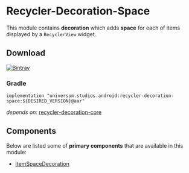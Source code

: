 Recycler-Decoration-Space
===============

This module contains **decoration** which adds **space** for each of items displayed by a
`RecyclerView` widget.

## Download ##
[![Bintray](https://api.bintray.com/packages/universum-studios/android/universum.studios.android%3Arecycler/images/download.svg)](https://bintray.com/universum-studios/android/universum.studios.android%3Arecycler/_latestVersion)

### Gradle ###

    implementation "universum.studios.android:recycler-decoration-space:${DESIRED_VERSION}@aar"

_depends on:_
[recycler-decoration-core](https://github.com/universum-studios/android_recycler/tree/master/library-decoration-core)

## Components ##

Below are listed some of **primary components** that are available in this module:

- [ItemSpaceDecoration](https://github.com/universum-studios/android_recycler/tree/master/library-decoration-space/src/main/java/universum/studios/android/recycler/decoration/ItemSpaceDecoration.java)

